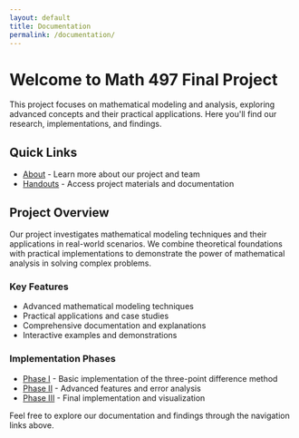 ```yaml
---
layout: default
title: Documentation
permalink: /documentation/
---
```


# Welcome to Math 497 Final Project

This project focuses on mathematical modeling and analysis, exploring advanced concepts and their practical applications. Here you'll find our research, implementations, and findings.

## Quick Links

- [About](/about/) - Learn more about our project and team
- [Handouts](/handouts/) - Access project materials and documentation

## Project Overview

Our project investigates mathematical modeling techniques and their applications in real-world scenarios. We combine theoretical foundations with practical implementations to demonstrate the power of mathematical analysis in solving complex problems.

### Key Features

- Advanced mathematical modeling techniques
- Practical applications and case studies
- Comprehensive documentation and explanations
- Interactive examples and demonstrations

### Implementation Phases

- [Phase I](/phase1/) - Basic implementation of the three-point difference method
- [Phase II](/phase2/) - Advanced features and error analysis
- [Phase III](/phase3/) - Final implementation and visualization

Feel free to explore our documentation and findings through the navigation links above. 
